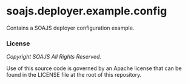 # soajs.deployer.example.config

Contains a SOAJS deployer configuration example.



### License
*Copyright SOAJS All Rights Reserved.*

Use of this source code is governed by an Apache license that can be found in the LICENSE file at the root of this repository.
